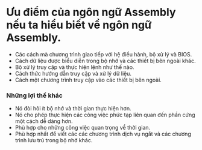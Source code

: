 # Ưu điểm của ngôn ngữ Assembly nếu ta hiểu biết về ngôn ngữ Assembly.
* Các cách mà chương trình giao tiếp với hệ điều hành, bộ xử lý và BIOS.
* Cách dữ liệu được biểu diễn trong bộ nhớ và các thiết bị bên ngoài khác.
* Bộ xử lý truy cập và thực hiện lệnh như thế nào.
* Cách thức hướng dẫn truy cập và xử lý dữ liệu.
* Cách một chương trình truy cập vào các thiết bị bên ngoài.
### Những lợi thế khác 
* Nó đòi hỏi ít bộ nhớ và thời gian thực hiện hơn.
* Nó cho phép thực hiện các công việc phức tạp liên quan đến phần cứng một cách dễ dàng hơn.
* Phù hợp cho những công việc quan trọng về thời gian.
* Phù hợp nhất để viết các các chương trình dịch vụ ngắt và các chương trình lưu trú trong bộ nhớ khác.

  

